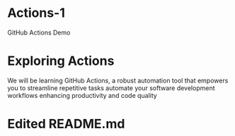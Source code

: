 # Actions-1
GitHub Actions Demo

# Exploring Actions
We will be learning GitHub Actions,
a robust automation tool that empowers you to streamline repetitive tasks
automate your software development workflows
enhancing productivity and code quality

# Edited README.md
